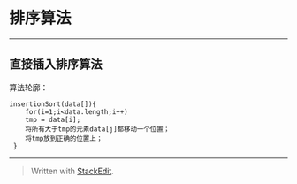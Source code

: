 # 排序算法


----------


## 直接插入排序算法

算法轮廓：

    insertionSort(data[]){
	    for(i=1;i<data.length;i++)
	    tmp = data[i];
	    将所有大于tmp的元素data[j]都移动一个位置；
	    将tmp放到正确的位置上；
	 }

----------

  

> Written with [StackEdit](https://stackedit.io/).